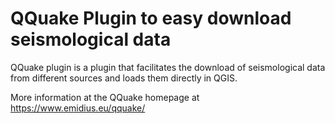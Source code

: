 # QQuake Plugin to easy download seismological data

QQuake plugin is a plugin that facilitates the download of seismological data
from different sources and loads them directly in QGIS.

More information at the QQuake homepage at<br>
https://www.emidius.eu/qquake/
